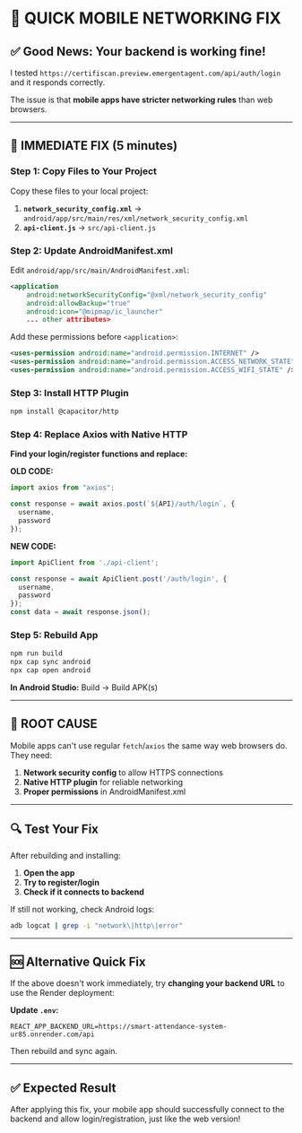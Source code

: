 # 🚀 QUICK MOBILE NETWORKING FIX

## ✅ **Good News**: Your backend is working fine!
I tested `https://certifiscan.preview.emergentagent.com/api/auth/login` and it responds correctly.

The issue is that **mobile apps have stricter networking rules** than web browsers.

---

## 🔧 **IMMEDIATE FIX** (5 minutes)

### **Step 1: Copy Files to Your Project**
Copy these files to your local project:

1. **`network_security_config.xml`** → `android/app/src/main/res/xml/network_security_config.xml`
2. **`api-client.js`** → `src/api-client.js`

### **Step 2: Update AndroidManifest.xml**
Edit `android/app/src/main/AndroidManifest.xml`:

```xml
<application
    android:networkSecurityConfig="@xml/network_security_config"
    android:allowBackup="true"
    android:icon="@mipmap/ic_launcher"
    ... other attributes>
```

Add these permissions before `<application>`:
```xml
<uses-permission android:name="android.permission.INTERNET" />
<uses-permission android:name="android.permission.ACCESS_NETWORK_STATE" />
<uses-permission android:name="android.permission.ACCESS_WIFI_STATE" />
```

### **Step 3: Install HTTP Plugin**
```bash
npm install @capacitor/http
```

### **Step 4: Replace Axios with Native HTTP**

**Find your login/register functions and replace:**

**OLD CODE:**
```javascript
import axios from "axios";

const response = await axios.post(`${API}/auth/login`, {
  username,
  password
});
```

**NEW CODE:**
```javascript
import ApiClient from './api-client';

const response = await ApiClient.post('/auth/login', {
  username,
  password
});
const data = await response.json();
```

### **Step 5: Rebuild App**
```bash
npm run build
npx cap sync android
npx cap open android
```

**In Android Studio:** Build → Build APK(s)

---

## 🎯 **ROOT CAUSE**

Mobile apps can't use regular `fetch`/`axios` the same way web browsers do. They need:
1. **Network security config** to allow HTTPS connections
2. **Native HTTP plugin** for reliable networking
3. **Proper permissions** in AndroidManifest.xml

---

## 🔍 **Test Your Fix**

After rebuilding and installing:
1. **Open the app**
2. **Try to register/login**
3. **Check if it connects to backend**

If still not working, check Android logs:
```bash
adb logcat | grep -i "network\|http\|error"
```

---

## 🆘 **Alternative Quick Fix**

If the above doesn't work immediately, try **changing your backend URL** to use the Render deployment:

**Update `.env`:**
```
REACT_APP_BACKEND_URL=https://smart-attendance-system-ur85.onrender.com/api
```

Then rebuild and sync again.

---

## ✅ **Expected Result**
After applying this fix, your mobile app should successfully connect to the backend and allow login/registration, just like the web version!